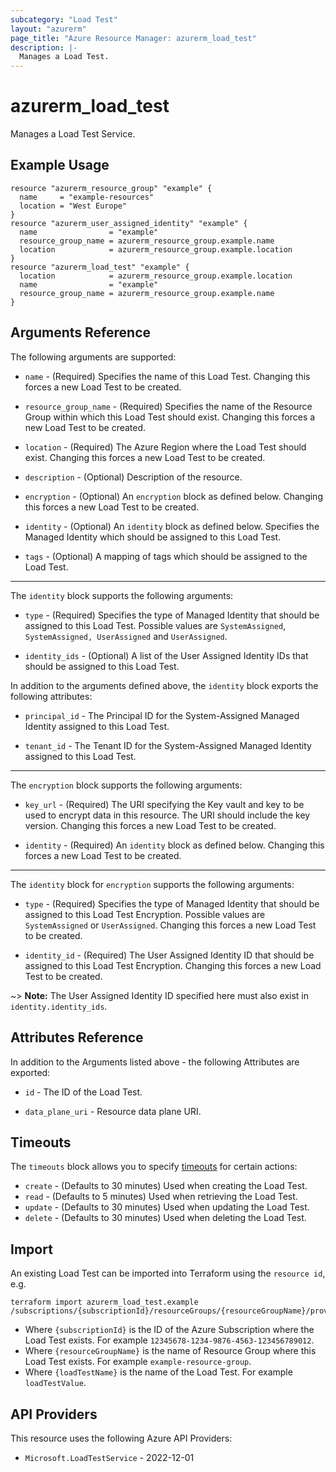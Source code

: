 ```yaml
---
subcategory: "Load Test"
layout: "azurerm"
page_title: "Azure Resource Manager: azurerm_load_test"
description: |-
  Manages a Load Test.
---
```


# azurerm_load_test

Manages a Load Test Service.

## Example Usage

```hcl
resource "azurerm_resource_group" "example" {
  name     = "example-resources"
  location = "West Europe"
}
resource "azurerm_user_assigned_identity" "example" {
  name                = "example"
  resource_group_name = azurerm_resource_group.example.name
  location            = azurerm_resource_group.example.location
}
resource "azurerm_load_test" "example" {
  location            = azurerm_resource_group.example.location
  name                = "example"
  resource_group_name = azurerm_resource_group.example.name
}
```

## Arguments Reference

The following arguments are supported:

* `name` - (Required) Specifies the name of this Load Test. Changing this forces a new Load Test to be created.

* `resource_group_name` - (Required) Specifies the name of the Resource Group within which this Load Test should exist. Changing this forces a new Load Test to be created.

* `location` - (Required) The Azure Region where the Load Test should exist. Changing this forces a new Load Test to be created.

* `description` - (Optional) Description of the resource.

* `encryption` - (Optional) An `encryption` block as defined below. Changing this forces a new Load Test to be created.

* `identity` - (Optional) An `identity` block as defined below. Specifies the Managed Identity which should be assigned to this Load Test.

* `tags` - (Optional) A mapping of tags which should be assigned to the Load Test.

---

The `identity` block supports the following arguments:

* `type` - (Required) Specifies the type of Managed Identity that should be assigned to this Load Test. Possible values are `SystemAssigned`, `SystemAssigned, UserAssigned` and `UserAssigned`.

* `identity_ids` - (Optional) A list of the User Assigned Identity IDs that should be assigned to this Load Test.

In addition to the arguments defined above, the `identity` block exports the following attributes:

* `principal_id` - The Principal ID for the System-Assigned Managed Identity assigned to this Load Test.

* `tenant_id` - The Tenant ID for the System-Assigned Managed Identity assigned to this Load Test.

---

The `encryption` block supports the following arguments:

* `key_url` - (Required) The URI specifying the Key vault and key to be used to encrypt data in this resource. The URI should include the key version. Changing this forces a new Load Test to be created.

* `identity` - (Required) An `identity` block as defined below. Changing this forces a new Load Test to be created.

---

The `identity` block for `encryption` supports the following arguments:

* `type` - (Required) Specifies the type of Managed Identity that should be assigned to this Load Test Encryption. Possible values are `SystemAssigned` or `UserAssigned`. Changing this forces a new Load Test to be created.

* `identity_id` - (Required) The User Assigned Identity ID that should be assigned to this Load Test Encryption. Changing this forces a new Load Test to be created.

~> **Note:** The User Assigned Identity ID specified here must also exist in `identity.identity_ids`.


## Attributes Reference

In addition to the Arguments listed above - the following Attributes are exported:

* `id` - The ID of the Load Test.

* `data_plane_uri` - Resource data plane URI.

## Timeouts

The `timeouts` block allows you to specify [timeouts](https://developer.hashicorp.com/terraform/language/resources/configure#define-operation-timeouts) for certain actions:

* `create` - (Defaults to 30 minutes) Used when creating the Load Test.
* `read` - (Defaults to 5 minutes) Used when retrieving the Load Test.
* `update` - (Defaults to 30 minutes) Used when updating the Load Test.
* `delete` - (Defaults to 30 minutes) Used when deleting the Load Test.

## Import

An existing Load Test can be imported into Terraform using the `resource id`, e.g.

```shell
terraform import azurerm_load_test.example /subscriptions/{subscriptionId}/resourceGroups/{resourceGroupName}/providers/Microsoft.LoadTestService/loadTests/{loadTestName}
```

* Where `{subscriptionId}` is the ID of the Azure Subscription where the Load Test exists. For example `12345678-1234-9876-4563-123456789012`.
* Where `{resourceGroupName}` is the name of Resource Group where this Load Test exists. For example `example-resource-group`.
* Where `{loadTestName}` is the name of the Load Test. For example `loadTestValue`.

## API Providers
<!-- This section is generated, changes will be overwritten -->
This resource uses the following Azure API Providers:

* `Microsoft.LoadTestService` - 2022-12-01

